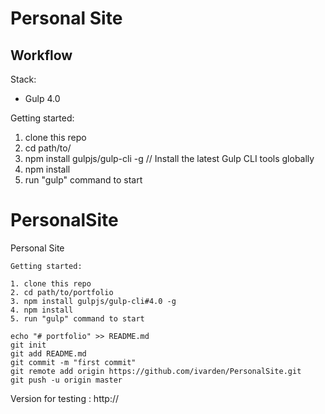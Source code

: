 # Personal Site

## Workflow
Stack:
 - Gulp 4.0
 
Getting started:

1. clone this repo
2. cd path/to/
3. npm install gulpjs/gulp-cli -g  // Install the latest Gulp CLI tools globally
4. npm install
6. run "gulp" command to start

# PersonalSite
Personal Site
```
Getting started:

1. clone this repo
2. cd path/to/portfolio
3. npm install gulpjs/gulp-cli#4.0 -g
4. npm install
5. run "gulp" command to start

echo "# portfolio" >> README.md
git init
git add README.md 
git commit -m "first commit" 
git remote add origin https://github.com/ivarden/PersonalSite.git
git push -u origin master 
```

Version for testing : http://